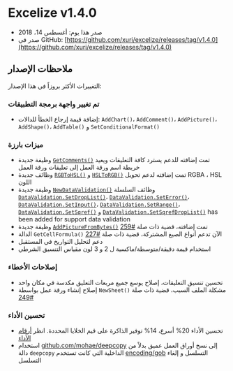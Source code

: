 # Excelize v1.4.0

* صدر هذا يوم: أغسطس 14، 2018
* صدر في GitHub: [https://github.com/xuri/excelize/releases/tag/v1.4.0](https://github.com/xuri/excelize/releases/tag/v1.4.0)

## ملاحظات الإصدار

التغييرات الأكثر بروزاً في هذا الإصدار:

### تم تغيير واجهة برمجة التطبيقات

* إضافة قيمة إرجاع الخطأ للدالات: `AddChart()`، `AddComment()`، `AddPicture()`، `AddShape()`، `AddTable()` و `SetConditionalFormat()`

### ميزات بارزة

* وظيفة جديدة [`GetComments()`](https://pkg.go.dev/github.com/xuri/excelize@v1.4.0#File.GetComments) تمت إضافته للدعم يسترد كافة التعليقات ويعيد خريطة اسم ورقة العمل إلى تعليقات ورقة العمل
* وظائف جديدة [`RGBToHSL()`](https://pkg.go.dev/github.com/xuri/excelize@v1.4.0#RGBToHSL) و [`HSLToRGB()`](https://pkg.go.dev/github.com/xuri/excelize@v1.4.0#HSLToRGB) تمت إضافته لدعم تحويل RGBA ، HSL اللون
* وظيفة جديدة [`NewDataValidation()`](https://pkg.go.dev/github.com/xuri/excelize@v1.4.0#NewDataValidation) وظائف السلسلة [`DataValidation.SetDropList()`](https://pkg.go.dev/github.com/xuri/excelize@v1.4.0#DataValidation.SetDropList)، [`DataValidation.SetError()`](https://pkg.go.dev/github.com/xuri/excelize@v1.4.0#DataValidation.SetError)، [`DataValidation.SetInput()`](https://pkg.go.dev/github.com/xuri/excelize@v1.4.0#DataValidation.SetInput)، [`DataValidation.SetRange()`](https://pkg.go.dev/github.com/xuri/excelize@v1.4.0#DataValidation.SetRange)، [`DataValidation.SetSqref()`](https://pkg.go.dev/github.com/xuri/excelize@v1.4.0#DataValidation.SetSqref) و [`DataValidation.SetSqrefDropList()`](https://pkg.go.dev/github.com/xuri/excelize@v1.4.0#DataValidation.SetSqrefDropList) has been added for support data validation
* وظيفة جديدة [`AddPictureFromBytes()`](https://pkg.go.dev/github.com/xuri/excelize@v1.4.0#File.AddPictureFromBytes) تمت إضافته، قضية ذات صلة [#259](https://github.com/xuri/excelize/issues/259)
* الدالة `GetCellFormula()` الآن تدعم أنواع الصيغ المشتركة، قضية ذات صلة [#227](https://github.com/xuri/excelize/issues/227)
* دعم لتحليل التواريخ في المستقبل
* استخدام قيمة دقيقة/متوسطة/ماكسية ل 2 و 3 لون مقياس التنسيق الشرطي

### إصلاحات الأخطاء

* تحسين تنسيق التعليقات، إصلاح يوسع جميع مربعات التعليق مكدسة في مكان واحد
* إصلاح إنشاء ورقة عمل بواسطة `NewSheet()` مشكلة الملف السبب، قضية ذات صلة [#249](https://github.com/xuri/excelize/issues/249)

### تحسين الأداء

* تحسين الأداء 20% أسرع، 14% توفير الذاكرة على قيم الخلايا المحددة. انظر [أرقام الأداء](https://github.com/xuri/excelize/wiki#performance-figures)
* استخدام [github.com/mohae/deepcopy](github.com/mohae/deepcopy) إلى نسخ أوراق العمل عميق بدلاً من دالة `deepcopy` الداخلية التي كانت تستخدم [encoding/gob](https://blog.golang.org/gobs-of-data) التسلسل و إلغاء التسلسل

